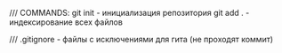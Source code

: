 /// COMMANDS:
git init - инициализация репозитория
git add . - индексирование всех файлов







///
.gitignore - файлы с исключениями для гита (не проходят коммит)
